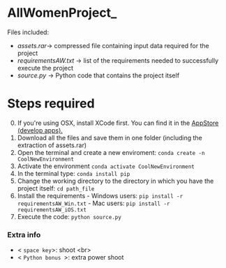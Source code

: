 # AllWomenProject_

Files included:

- *assets.rar*-> compressed file containing input data required for the project
- *requirementsAW.txt* -> list of the requirements needed to successfully execute the project
- *source.py* -> Python code that contains the project itself


 # Steps required
 
 0. If you're using OSX, install XCode first. You can find it in the [AppStore (develop apps).](https://apps.apple.com/es/app/xcode/id497799835?mt=12) 
 1. Download all the files and save them in one folder (including the extraction of assets.rar)
 2. Open the terminal and create a new enviroment: `conda create -n CoolNewEnvironment`
 3. Activate the environment `conda activate CoolNewEnvironment`
 4. In the terminal type: `conda install pip`
 5. Change the working directory to the directory in which you have the project itself: `cd path_file`
 6. Install the requirements
         - Windows users: `pip install -r requirementsAW_Win.txt`
         - Mac users: `pip install -r requirementsAW_iOS.txt`
 7. Execute the code: `python source.py`
 
 
 ### Extra info
 
 - < `space key`>: shoot
 <br\>
 - < `Python bonus `>: extra power shoot
